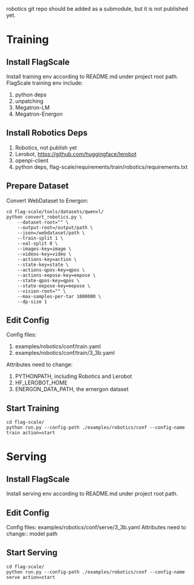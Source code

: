 robotics git repo should be added as a submodule, but it is not published yet.

# Training
##  Install FlagScale 
Install training env according to README.md under project root path.
FlagScale training env include:
1. python deps
2. unpatching
3. Megatron-LM
4. Megatron-Energon


## Install Robotics Deps
1. Robotics, not publish yet
2. Lerobot, https://github.com/huggingface/lerobot
3. openpi-client
4. python deps, flag-scale/requirements/train/robotics/requirements.txt


## Prepare Dataset
Convert WebDataset to Energon:
```
cd flag-scale/tools/datasets/qwenvl/
python convert_robotics.py \
    --dataset-root="" \
    --output-root=/output/path \
    --json=/webdataset/path \
    --train-split 1 \
    --val-split 0 \
    --images-key=image \
    --videos-key=video \
    --actions-key=action \
    --state-key=state \
    --actions-qpos-key=qpos \
    --actions-eepose-key=eepose \
    --state-qpos-key=qpos \
    --state-eepose-key=eepose \
    --vision-root="" \
    --max-samples-per-tar 1000000 \
    --dp-size 1
```

## Edit Config
Config files:
1. examples/robotics/conf/train.yaml
2. examples/robotics/conf/train/3_3b.yaml

Attributes need to change:
1. PYTHONPATH, including Robotics and Lerobot
2. HF_LEROBOT_HOME
3. ENERGON_DATA_PATH, the ernergon dataset

## Start Training
```
cd flag-scale/
python run.py --config-path ./examples/robotics/conf --config-name train action=start
```

# Serving

##  Install FlagScale 
Install serving env according to README.md under project root path.

## Edit Config
Config files: examples/robotics/conf/serve/3_3b.yaml
Attributes need to change:: model path

## Start Serving
```
cd flag-scale/
python run.py --config-path ./examples/robotics/conf --config-name serve action=start
```